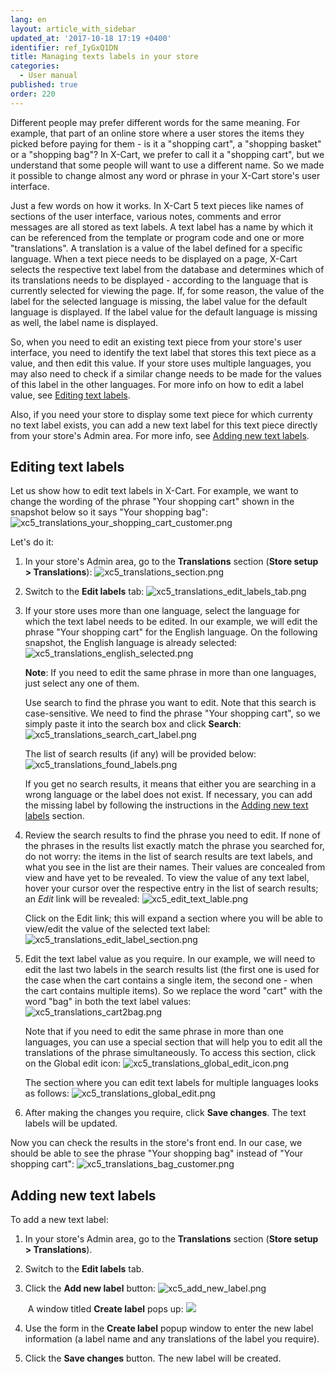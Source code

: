 ```yaml
---
lang: en
layout: article_with_sidebar
updated_at: '2017-10-18 17:19 +0400'
identifier: ref_IyGxQ1DN
title: Managing texts labels in your store
categories:
  - User manual
published: true
order: 220
---
```


Different people may prefer different words for the same meaning. For example, that part of an online store where a user stores the items they picked before paying for them - is it a "shopping cart", a "shopping basket" or a "shopping bag"? In X-Cart, we prefer to call it a "shopping cart", but we understand that some people will want to use a different name. So we made it possible to change almost any word or phrase in your X-Cart store's user interface.

Just a few words on how it works. In X-Cart 5 text pieces like names of sections of the user interface, various notes, comments and error messages are all stored as text labels. A text label has a name by which it can be referenced from the template or program code and one or more "translations". A translation is a value of the label defined for a specific language. When a text piece needs to be displayed on a page, X-Cart selects the respective text label from the database and determines which of its translations needs to be displayed - according to the language that is currently selected for viewing the page. If, for some reason, the value of the label for the selected language is missing, the label value for the default language is displayed. If the label value for the default language is missing as well, the label name is displayed.

So, when you need to edit an existing text piece from your store's user interface, you need to identify the text label that stores this text piece as a value, and then edit this value. If your store uses multiple languages, you may also need to check if a similar change needs to be made for the values of this label in the other languages. For more info on how to edit a label value, see [Editing text labels](#editing-text-labels).

Also, if you need your store to display some text piece for which currenty no text label exists, you can add a new text label for this text piece directly from your store's Admin area. For more info, see [Adding new text labels](#adding-new-text-labels).

## Editing text labels

Let us show how to edit text labels in X-Cart. For example, we want to change the wording of the phrase "Your shopping cart" shown in the snapshot below so it says "Your shopping bag":
    ![xc5_translations_your_shopping_cart_customer.png]({{site.baseurl}}/attachments/ref_IyGxQ1DN/xc5_translations_your_shopping_cart_customer.png)
  
Let's do it:

1.  In your store's Admin area, go to the **Translations** section (**Store setup > Translations**):
    ![xc5_translations_section.png]({{site.baseurl}}/attachments/ref_IyGxQ1DN/xc5_translations_section.png)

2.  Switch to the **Edit labels** tab:
    ![xc5_translations_edit_labels_tab.png]({{site.baseurl}}/attachments/ref_IyGxQ1DN/xc5_translations_edit_labels_tab.png)

3.  If your store uses more than one language, select the language for which the text label needs to be edited. In our example, we will edit the phrase "Your shopping cart" for the English language. On the following snapshot, the English language is already selected:
    ![xc5_translations_english_selected.png]({{site.baseurl}}/attachments/ref_IyGxQ1DN/xc5_translations_english_selected.png)

    **Note**: If you need to edit the same phrase in more than one languages, just select any one of them.

    Use search to find the phrase you want to edit. Note that this search is case-sensitive. We need to find the phrase "Your shopping cart", so we simply paste it into the search box and click **Search**:
    ![xc5_translations_search_cart_label.png]({{site.baseurl}}/attachments/ref_IyGxQ1DN/xc5_translations_search_cart_label.png)
    
    The list of search results (if any) will be provided below:
    ![xc5_translations_found_labels.png]({{site.baseurl}}/attachments/ref_IyGxQ1DN/xc5_translations_found_labels.png)

    If you get no search results, it means that either you are searching in a wrong language or the label does not exist. If necessary, you can add the missing label by following the instructions in the [Adding new text labels](#adding-new-text-labels) section.

4.  Review the search results to find the phrase you need to edit. If none of the phrases in the results list exactly match the phrase you searched for, do not worry: the items in the list of search results are text labels, and what you see in the list are their names. Their values are concealed from view and have yet to be revealed. To view the value of any text label, hover your cursor over the respective entry in the list of search results; an _Edit_ link will be revealed:
    ![xc5_edit_text_lable.png]({{site.baseurl}}/attachments/ref_IyGxQ1DN/xc5_edit_text_lable.png)

    Click on the Edit link; this will expand a section where you will be able to view/edit the value of the selected text label:
    ![xc5_translations_edit_label_section.png]({{site.baseurl}}/attachments/ref_IyGxQ1DN/xc5_translations_edit_label_section.png)

5.  Edit the text label value as you require. In our example, we will need to edit the last two labels in the search results list (the first one is used for the case when the cart contains a single item, the second one - when the cart contains multiple items). So we replace the word "cart" with the word "bag" in both the text label values:
    ![xc5_translations_cart2bag.png]({{site.baseurl}}/attachments/ref_IyGxQ1DN/xc5_translations_cart2bag.png)

    Note that if you need to edit the same phrase in more than one languages, you can use a special section that will help you to edit all the translations of the phrase simultaneously. To access this section, click on the Global edit icon:
    ![xc5_translations_global_edit_icon.png]({{site.baseurl}}/attachments/ref_IyGxQ1DN/xc5_translations_global_edit_icon.png)

    The section where you can edit text labels for multiple languages looks as follows:
    ![xc5_translations_global_edit.png]({{site.baseurl}}/attachments/ref_IyGxQ1DN/xc5_translations_global_edit.png)

6.  After making the changes you require, click **Save changes**.
    The text labels will be updated. 

Now you can check the results in the store's front end. In our case, we should be able to see the phrase "Your shopping bag" instead of "Your shopping cart":
    ![xc5_translations_bag_customer.png]({{site.baseurl}}/attachments/ref_IyGxQ1DN/xc5_translations_bag_customer.png)

## Adding new text labels

To add a new text label:

1.  In your store's Admin area, go to the **Translations** section (**Store setup > Translations**).
2.  Switch to the **Edit labels** tab.
3.  Click the **Add new label** button:
    ![xc5_add_new_label.png]({{site.baseurl}}/attachments/ref_IyGxQ1DN/xc5_add_new_label.png)

     A window titled **Create label** pops up:
    ![]({{site.baseurl}}/attachments/6389836/8719096.png)
    
4.  Use the form in the **Create label** popup window to enter the new label information (a label name and any translations of the label you require).

5.  Click the **Save changes** button. The new label will be created.
